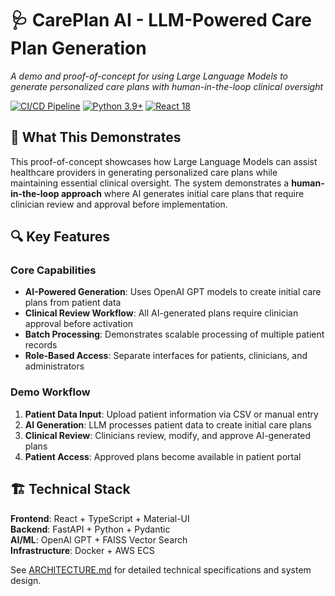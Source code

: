 # 🩺 CarePlan AI - LLM-Powered Care Plan Generation

*A demo and proof-of-concept for using Large Language Models to generate personalized care plans with human-in-the-loop clinical oversight*

[![CI/CD Pipeline](https://github.com/your-username/careplan-ai/workflows/CarePlan%20AI%20CI/CD%20Pipeline/badge.svg)](https://github.com/your-username/careplan-ai/actions)
[![Python 3.9+](https://img.shields.io/badge/python-3.9+-blue.svg)](https://www.python.org/downloads/)
[![React 18](https://img.shields.io/badge/react-18+-61DAFB.svg)](https://reactjs.org/)

## 🎯 What This Demonstrates

This proof-of-concept showcases how Large Language Models can assist healthcare providers in generating personalized care plans while maintaining essential clinical oversight. The system demonstrates a **human-in-the-loop approach** where AI generates initial care plans that require clinician review and approval before implementation.

## 🔍 Key Features

### Core Capabilities
- **AI-Powered Generation**: Uses OpenAI GPT models to create initial care plans from patient data
- **Clinical Review Workflow**: All AI-generated plans require clinician approval before activation
- **Batch Processing**: Demonstrates scalable processing of multiple patient records
- **Role-Based Access**: Separate interfaces for patients, clinicians, and administrators

### Demo Workflow
1. **Patient Data Input**: Upload patient information via CSV or manual entry
2. **AI Generation**: LLM processes patient data to create initial care plans
3. **Clinical Review**: Clinicians review, modify, and approve AI-generated plans
4. **Patient Access**: Approved plans become available in patient portal

## 🏗️ Technical Stack

**Frontend**: React + TypeScript + Material-UI  
**Backend**: FastAPI + Python + Pydantic  
**AI/ML**: OpenAI GPT + FAISS Vector Search  
**Infrastructure**: Docker + AWS ECS

See [ARCHITECTURE.md](ARCHITECTURE.md) for detailed technical specifications and system design.

